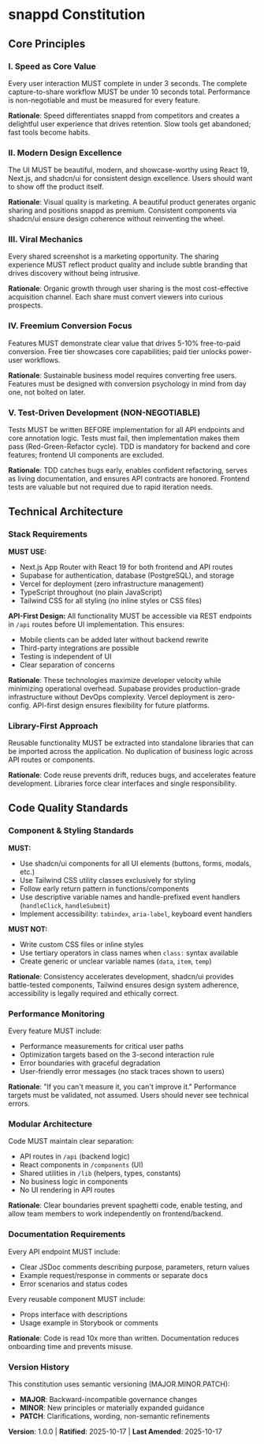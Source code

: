 <!--
  SYNC IMPACT REPORT
  ==================
  Version Change: INITIAL → 1.0.0
  Type: MAJOR (Initial Constitution)
  
  Constitution Elements:
  - NEW: I. Speed as Core Value
  - NEW: II. Modern Design Excellence
  - NEW: III. Viral Mechanics
  - NEW: IV. Freemium Conversion Focus
  - NEW: V. Test-Driven Development
  - NEW: Technical Architecture section
  - NEW: Code Quality Standards section
  - NEW: Governance section
  
  Templates Requiring Updates:
  ✅ plan-template.md - Constitution Check section already supports dynamic gates
  ✅ spec-template.md - Requirements section already supports constitution alignment
  ✅ tasks-template.md - Test-first approach and task categorization already supported
  
  Follow-up Actions:
  - None - all placeholders filled with concrete values
  - Ready for immediate use in feature development
-->

# snappd Constitution

## Core Principles

### I. Speed as Core Value

Every user interaction MUST complete in under 3 seconds. The complete capture-to-share workflow MUST be under 10 seconds total. Performance is non-negotiable and must be measured for every feature.

**Rationale**: Speed differentiates snappd from competitors and creates a delightful user experience that drives retention. Slow tools get abandoned; fast tools become habits.

### II. Modern Design Excellence

The UI MUST be beautiful, modern, and showcase-worthy using React 19, Next.js, and shadcn/ui for consistent design excellence. Users should want to show off the product itself.

**Rationale**: Visual quality is marketing. A beautiful product generates organic sharing and positions snappd as premium. Consistent components via shadcn/ui ensure design coherence without reinventing the wheel.

### III. Viral Mechanics

Every shared screenshot is a marketing opportunity. The sharing experience MUST reflect product quality and include subtle branding that drives discovery without being intrusive.

**Rationale**: Organic growth through user sharing is the most cost-effective acquisition channel. Each share must convert viewers into curious prospects.

### IV. Freemium Conversion Focus

Features MUST demonstrate clear value that drives 5-10% free-to-paid conversion. Free tier showcases core capabilities; paid tier unlocks power-user workflows.

**Rationale**: Sustainable business model requires converting free users. Features must be designed with conversion psychology in mind from day one, not bolted on later.

### V. Test-Driven Development (NON-NEGOTIABLE)

Tests MUST be written BEFORE implementation for all API endpoints and core annotation logic. Tests must fail, then implementation makes them pass (Red-Green-Refactor cycle). TDD is mandatory for backend and core features; frontend UI components are excluded.

**Rationale**: TDD catches bugs early, enables confident refactoring, serves as living documentation, and ensures API contracts are honored. Frontend tests are valuable but not required due to rapid iteration needs.

## Technical Architecture

### Stack Requirements

**MUST USE:**
- Next.js App Router with React 19 for both frontend and API routes
- Supabase for authentication, database (PostgreSQL), and storage
- Vercel for deployment (zero infrastructure management)
- TypeScript throughout (no plain JavaScript)
- Tailwind CSS for all styling (no inline styles or CSS files)

**API-First Design:**
All functionality MUST be accessible via REST endpoints in `/api` routes before UI implementation. This ensures:
- Mobile clients can be added later without backend rewrite
- Third-party integrations are possible
- Testing is independent of UI
- Clear separation of concerns

**Rationale**: These technologies maximize developer velocity while minimizing operational overhead. Supabase provides production-grade infrastructure without DevOps complexity. Vercel deployment is zero-config. API-first design ensures flexibility for future platforms.

### Library-First Approach

Reusable functionality MUST be extracted into standalone libraries that can be imported across the application. No duplication of business logic across API routes or components.

**Rationale**: Code reuse prevents drift, reduces bugs, and accelerates feature development. Libraries force clear interfaces and single responsibility.

## Code Quality Standards

### Component & Styling Standards

**MUST:**
- Use shadcn/ui components for all UI elements (buttons, forms, modals, etc.)
- Use Tailwind CSS utility classes exclusively for styling
- Follow early return pattern in functions/components
- Use descriptive variable names and handle-prefixed event handlers (`handleClick`, `handleSubmit`)
- Implement accessibility: `tabindex`, `aria-label`, keyboard event handlers

**MUST NOT:**
- Write custom CSS files or inline styles
- Use tertiary operators in class names when `class:` syntax available
- Create generic or unclear variable names (`data`, `item`, `temp`)

**Rationale**: Consistency accelerates development, shadcn/ui provides battle-tested components, Tailwind ensures design system adherence, accessibility is legally required and ethically correct.

### Performance Monitoring

Every feature MUST include:
- Performance measurements for critical user paths
- Optimization targets based on the 3-second interaction rule
- Error boundaries with graceful degradation
- User-friendly error messages (no stack traces shown to users)

**Rationale**: "If you can't measure it, you can't improve it." Performance targets must be validated, not assumed. Users should never see technical errors.

### Modular Architecture

Code MUST maintain clear separation:
- API routes in `/api` (backend logic)
- React components in `/components` (UI)
- Shared utilities in `/lib` (helpers, types, constants)
- No business logic in components
- No UI rendering in API routes

**Rationale**: Clear boundaries prevent spaghetti code, enable testing, and allow team members to work independently on frontend/backend.

### Documentation Requirements

Every API endpoint MUST include:
- Clear JSDoc comments describing purpose, parameters, return values
- Example request/response in comments or separate docs
- Error scenarios and status codes

Every reusable component MUST include:
- Props interface with descriptions
- Usage example in Storybook or comments

**Rationale**: Code is read 10x more than written. Documentation reduces onboarding time and prevents misuse.

### Version History

This constitution uses semantic versioning (MAJOR.MINOR.PATCH):
- **MAJOR**: Backward-incompatible governance changes
- **MINOR**: New principles or materially expanded guidance  
- **PATCH**: Clarifications, wording, non-semantic refinements

**Version**: 1.0.0 | **Ratified**: 2025-10-17 | **Last Amended**: 2025-10-17
